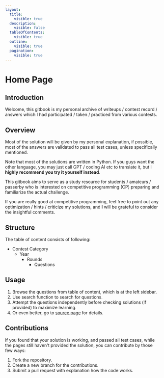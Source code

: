 ```yaml
---
layout:
  title:
    visible: true
  description:
    visible: false
  tableOfContents:
    visible: true
  outline:
    visible: true
  pagination:
    visible: true
---
```


# Home Page

## Introduction

Welcome, this gitbook is my personal archive of writeups / contest record / answers which I had participated / taken / practiced from various contests.

## Overview

Most of the solution will be given by my personal explanation, if possible, most of the answers are validated to pass all test cases, unless specifically mentioned.

Note that most of the solutions are written in Python. If you guys want the other language, you may just call GPT / coding AI etc to translate it, but I **highly recommend you try it yourself instead**.

This gitbook aims to serve as a study resource for students / amateurs / passerby who is interested on competitive programming (CP) preparing and familiarize the actual challenge.

If you are really good at competitive programming, feel free to point out any optimization / hints / criticize my solutions, and I will be grateful to consider the insightful comments.

## Structure

The table of content consists of following:

* Contest Category
  * Year
    * Rounds
      * Questions

## Usage

1. Browse the questions from table of content, which is at the left sidebar.
2. Use search function to search for questions.
3. Attempt the questions independently before checking solutions (if provided) to maximize learning.
4. Or even better, go to [source page](https://github.com/eaglePB2/writeups) for details.

## Contributions

If you found that your solution is working, and passed all test cases, while the pages still haven't provided the solution, you can contribute by those few ways:

1. Fork the repository.
2. Create a new branch for the contributions.
3. Submit a pull request with explanation how the code works.
